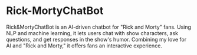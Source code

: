 # Rick-MortyChatBot
Rick&amp;MortyChatBot is an AI-driven chatbot for "Rick and Morty" fans. Using NLP and machine learning, it lets users chat with show characters, ask questions, and get responses in the show's humor. Combining my love for AI and "Rick and Morty," it offers fans an interactive experience.
